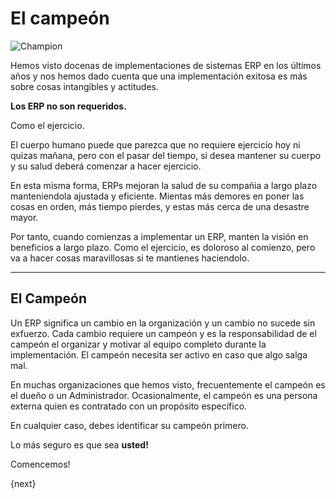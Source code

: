<!-- add-breadcrumbs -->
<!-- no-heading -->

<h1 class="white">El campeón</h1>

<img alt="Champion" class="screenshot" src="{{docs_base_url}}/assets/img/setup/implementation-image.png">

Hemos visto docenas de implementaciones de sistemas ERP en los últimos años
y nos hemos dado cuenta que una implementación exitosa es más sobre cosas intangibles y actitudes.

**Los ERP no son requeridos.**

Como el ejercicio.

El cuerpo humano puede que parezca que no requiere ejercicio hoy ni quizas mañana, pero con el pasar del tiempo,
	si desea mantener su cuerpo y su salud deberá comenzar a hacer ejercicio.

En esta misma forma, ERPs mejoran la salud de su compañia a largo plazo manteniendola ajustada y eficiente.
  	Mientas más demores en poner las cosas en orden, más tiempo pierdes, y estas más cerca de una desastre mayor.

Por tanto, cuando comienzas a implementar un ERP, manten la visión en beneficios a largo plazo.
    	Como el ejercicio, es doloroso al comienzo, pero va a hacer cosas maravillosas si te mantienes haciendolo.

* * *

## El Campeón

Un ERP significa un cambio en la organización y un cambio no sucede sin exfuerzo.
Cada cambio requiere un campeón y es la responsabilidad de el campeón el
organizar y motivar al equipo completo durante la implementación.
El campeón necesita ser activo en caso que algo salga mal.

En muchas organizaciones que hemos visto, frecuentemente el campeón es el dueño o un Administrador.
	Ocasionalmente, el campeón es una persona externa quien es contratado con un propósito específico.

En cualquier caso, debes identificar su campeón primero.

Lo más seguro es que sea **usted!**

Comencemos!

{next}
